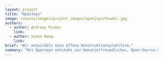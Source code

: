 ```yaml
---
layout: project
title: "OpenJoyn"
image: /assets/images/project_images/openjoyn/header.jpg
authors:
  - author: Andreas Picker
    link:
  - author: Simon Deeg
    link:
brief: "Wir entwickeln eine offene Konstruktionsplattform."
summary: "Mit OpenJoyn entsteht ein benutzerfreundliches, Open-Source-Softwarewerkzeug mit einer Konstruktionsdatenbank, welches möglichst viele Anwender\*innen befähigt eine Vielzahl unterschiedlicher Holzkonstruktionen für den Alltagsgebrauch individuell anzupassen, die benötigten Bauteile selbstständig einzukaufen und die Konstruktionen aufzubauen."
---
```

